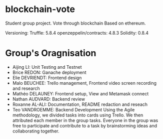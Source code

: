 # blockchain-vote
Student group project. Vote through blockchain
Based on ethereum.

Versioning:
Truffle: 5.8.4
openzeppelin/contracts: 4.8.3
Solidity: 0.8.4

# Group's Oragnisation 
- Aijing LI: Unit Testing and Testnet
- Brice REDON: Ganache deployment 
- Elie DEVRIENDT: Frontend design 
- Malo BEUCHEE: Trello management, Frontend video screen recording and research
- Mathéo DELAUNEY: Frontend setup, View and Metamask connect
- Nathan AUDVARD: Backend review
- Roxanne AL-ALI: Documentation, README redaction and reseach
- Teo VANDROEMME: Backend Development 
  Using the Agile methodology, we divided tasks into cards using Trello. We then attributed each member in the group tasks. Everyone in the group was free to participate and contribute to a task by brainstorming ideas and collaborating together. 
